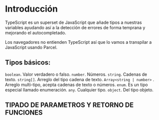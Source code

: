 # Introducción

TypeScript es un superset de JavaScript que añade tipos a nuestras variables ayudando así a la detección de errores de forma temprana y mejorando el autocompletado.

Los navegadores no entienden TypeScript así que lo vamos a transpilar a JavaScript usando Parcel.

## Tipos básicos:

`boolean`. Valor verdadero o falso.
`number`. Números.
`string`. Cadenas de texto.
`string[]`. Arreglo del tipo cadena de texto.
`Array<string | number>` . Arreglo multi-tipo, acepta cadenas de texto o números.
`enum`. Es un tipo especial llamado enumeración.
`any`. Cualquier tipo.
`object`. Del tipo objeto.

## TIPADO DE PARAMETROS Y RETORNO DE FUNCIONES
